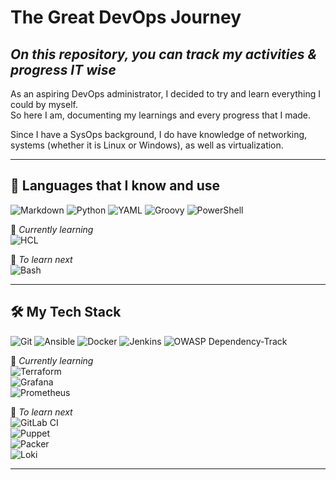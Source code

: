 # The Great DevOps Journey
## *On this repository, you can track my activities & progress IT wise*

As an aspiring DevOps administrator, I decided to try and learn everything I could by myself.  
So here I am, documenting my learnings and every progress that I made.

Since I have a SysOps background, I do have knowledge of networking, systems (whether it is Linux or Windows), as well as virtualization.

---

## 📝 Languages that I know and use

![Markdown](https://img.shields.io/badge/Markdown-000000?logo=markdown&logoColor=white)
![Python](https://img.shields.io/badge/Python-3776AB?logo=python&logoColor=white)
![YAML](https://img.shields.io/badge/YAML-C1F12E?logo=yaml&logoColor=black)
![Groovy](https://img.shields.io/badge/Groovy-4298B8?logo=apachegroovy&logoColor=white)
![PowerShell](https://img.shields.io/badge/PowerShell-5391FE?logo=powershell&logoColor=white)

🚧 *Currently learning*  
![HCL](https://img.shields.io/badge/HCL-7B42BC?logo=terraform&logoColor=white)

📝 *To learn next*  
![Bash](https://img.shields.io/badge/Bash-4EAA25?logo=gnubash&logoColor=white)

---

## 🛠️ My Tech Stack

![Git](https://img.shields.io/badge/Git-F05032?logo=git&logoColor=white)
![Ansible](https://img.shields.io/badge/Ansible-EE0000?logo=ansible&logoColor=white)
![Docker](https://img.shields.io/badge/Docker-2496ED?logo=docker&logoColor=white)
![Jenkins](https://img.shields.io/badge/Jenkins-D24939?logo=jenkins&logoColor=white)
![OWASP Dependency-Track](https://img.shields.io/badge/Dependency--Track-5C2D91?logo=owasp&logoColor=white)

🚧 *Currently learning*  
![Terraform](https://img.shields.io/badge/Terraform-7B42BC?logo=terraform&logoColor=white)  
![Grafana](https://img.shields.io/badge/Grafana-F46800?logo=grafana&logoColor=white)  
![Prometheus](https://img.shields.io/badge/Prometheus-E6522C?logo=prometheus&logoColor=white)

📝 *To learn next*  
![GitLab CI](https://img.shields.io/badge/GitLab%20CI-FC6D26?logo=gitlab&logoColor=white)  
![Puppet](https://img.shields.io/badge/Puppet-FFAE1A?logo=puppet&logoColor=white)  
![Packer](https://img.shields.io/badge/Packer-02A8EF?logo=packer&logoColor=white)  
![Loki](https://img.shields.io/badge/Loki-F46800?logo=grafana&logoColor=white)

---

